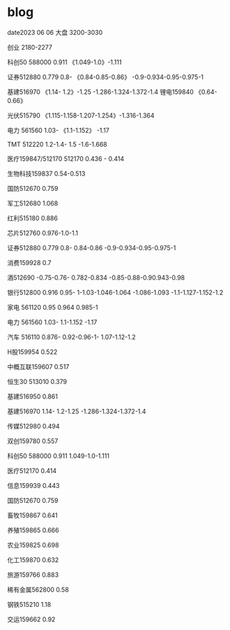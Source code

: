 # blog
date2023 06 06
大盘 3200-3030

创业 2180-2277


科创50 588000
0.911 《1.049-1.0》-1.111

证券512880
0.779 0.8- 《0.84-0.85-0.86》 -0.9-0.934-0.95-0.975-1

基建516970
《1.14- 1.2》-1.25 -1.286-1.324-1.372-1.4
锂电159840
《0.64-0.66》

光伏515790
《1.115-1.158-1.207-1.254》-1.316-1.364

电力 561560
1.03- 《1.1-1.152》 -1.17

TMT 512220
1.2-1.4- 1.5 -1.6-1.668

医疗159847/512170
512170
0.436 - 0.414

生物科技159837
0.54-0.513

国防512670
0.759

军工512680
1.068

红利515180
0.886

芯片512760 0.976-1.0-1.1

证券512880
0.779 0.8- 0.84-0.86 -0.9-0.934-0.95-0.975-1

消费159928
0.7

酒512690
-0.75-0.76- 0.782-0.834 -0.85-0.88-0.90.943-0.98

银行512800
0.916 0.95- 1-1.03-1.046-1.064  -1.086-1.093  -1.1-1.127-1.152-1.2


家电 561120 
0.95
0.964
0.985-1

电力 561560
1.03- 1.1-1.152 -1.17

汽车 516110
0.876- 0.92-0.96-1- 1.07-1.12-1.2


H股159954
0.522

中概互联159607
0.517

恒生30 513010
0.379

基建516950
0.861

基建516970
1.14- 1.2-1.25 -1.286-1.324-1.372-1.4


传媒512980
0.494

双创159780
0.557

科创50 588000
0.911 1.049-1.0-1.111

医疗512170 
0.414

信息159939
0.443

国防512670
0.759

畜牧159867
0.641

养殖159865
0.666

农业159825
0.698

化工159870
0.632

旅游159766
0.883

稀有金属562800
0.58

钢铁515210
1.18

交运159662
0.92
